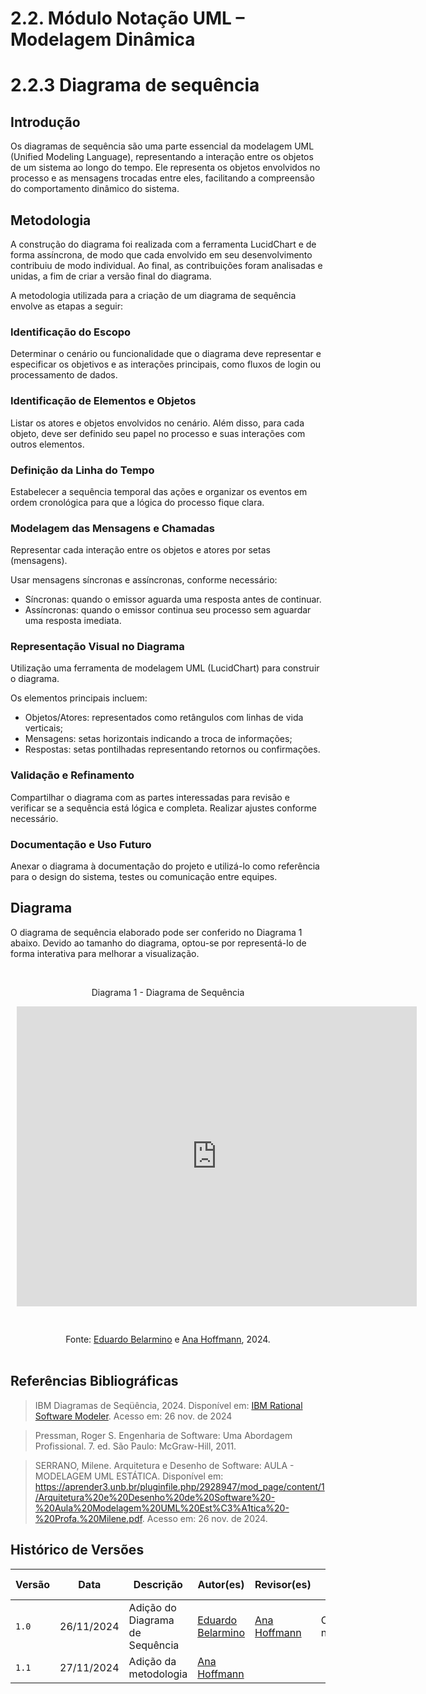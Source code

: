 # 2.2. Módulo Notação UML – Modelagem Dinâmica

# 2.2.3 Diagrama de sequência

## Introdução

Os diagramas de sequência são uma parte essencial da modelagem UML (Unified Modeling Language), representando a interação entre os objetos de um sistema ao longo do tempo. Ele representa os objetos envolvidos no processo e as mensagens trocadas entre eles, facilitando a compreensão do comportamento dinâmico do sistema.

## Metodologia

A construção do diagrama foi realizada com a ferramenta LucidChart e de forma assíncrona, de modo que cada envolvido em seu desenvolvimento contribuiu de modo individual. Ao final, as contribuições foram analisadas e unidas, a fim de criar a versão final do diagrama.

A metodologia utilizada para a criação de um diagrama de sequência envolve as etapas a seguir:

### Identificação do Escopo

Determinar o cenário ou funcionalidade que o diagrama deve representar e especificar os objetivos e as interações principais, como fluxos de login ou processamento de dados.

### Identificação de Elementos e Objetos

Listar os atores e objetos envolvidos no cenário. Além disso, para cada objeto, deve ser definido seu papel no processo e suas interações com outros elementos.

### Definição da Linha do Tempo

Estabelecer a sequência temporal das ações e organizar os eventos em ordem cronológica para que a lógica do processo fique clara.

### Modelagem das Mensagens e Chamadas

Representar cada interação entre os objetos e atores por setas (mensagens).

Usar mensagens síncronas e assíncronas, conforme necessário:

- Síncronas: quando o emissor aguarda uma resposta antes de continuar.
- Assíncronas: quando o emissor continua seu processo sem aguardar uma resposta imediata.

### Representação Visual no Diagrama

Utilização uma ferramenta de modelagem UML (LucidChart) para construir o diagrama.

Os elementos principais incluem:

- Objetos/Atores: representados como retângulos com linhas de vida verticais;
- Mensagens: setas horizontais indicando a troca de informações;
- Respostas: setas pontilhadas representando retornos ou confirmações.

### Validação e Refinamento

Compartilhar o diagrama com as partes interessadas para revisão e verificar se a sequência está lógica e completa. Realizar ajustes conforme necessário.

### Documentação e Uso Futuro

Anexar o diagrama à documentação do projeto e utilizá-lo como referência para o design do sistema, testes ou comunicação entre equipes.

## Diagrama

O diagrama de sequência elaborado pode ser conferido no Diagrama 1 abaixo. Devido ao tamanho do diagrama, optou-se por representá-lo de forma interativa para melhorar a visualização.

<br><figcaption align="center">Diagrama 1 - Diagrama de Sequência</figcaption>

<div style="width: 640px; height: 480px; margin: 10px; position: relative;"><iframe allowfullscreen frameborder="0" style="width:640px; height:480px" src="https://lucid.app/documents/embedded/ee41648b-4ed6-4303-bbb1-680bb1bd190c" id="UBvvva.Xz.KA"></iframe></div>
<br><br>

<figcaption align="center">Fonte: <a href="https://github.com/eduard0803" target="_blank">Eduardo Belarmino</a> e <a href="https://github.com/AnHoff" target="_blank">Ana Hoffmann</a>, 2024.
</figcaption><br>


## Referências Bibliográficas 

> IBM Diagramas de Seqüência, 2024. Disponível em: [IBM Rational Software Modeler](https://www.ibm.com/docs/pt-br/rsm/7.5.0?topic=uml-sequence-diagrams). Acesso em: 26 nov. de 2024

> Pressman, Roger S. Engenharia de Software: Uma Abordagem Profissional. 7. ed. São Paulo: McGraw-Hill, 2011.

> SERRANO, Milene. Arquitetura e Desenho de Software: AULA - MODELAGEM UML ESTÁTICA. Disponível em: <https://aprender3.unb.br/pluginfile.php/2928947/mod_page/content/1/Arquitetura%20e%20Desenho%20de%20Software%20-%20Aula%20Modelagem%20UML%20Est%C3%A1tica%20-%20Profa.%20Milene.pdf>. Acesso em: 26 nov. de 2024.


## Histórico de Versões

| Versão | Data | Descrição | Autor(es) | Revisor(es) | Resultado da Revisão |
| ------ | ---- | --------- | --------- |------------ |--------------------- |
| `1.0`   | 26/11/2024 | Adição do Diagrama de Sequência | [Eduardo Belarmino](https://github.com/eduard0803) | [Ana Hoffmann](https://github.com/AnHoff) | Complementação na introdução |
| `1.1`   | 27/11/2024 | Adição da metodologia | [Ana Hoffmann](https://github.com/AnHoff) |  |  |
